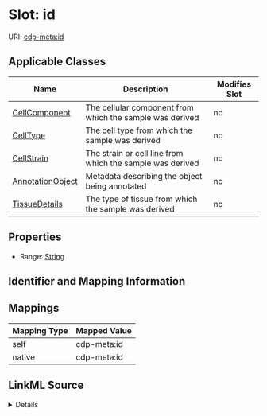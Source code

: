 

# Slot: id

URI: [cdp-meta:id](metadataid)



<!-- no inheritance hierarchy -->





## Applicable Classes

| Name | Description | Modifies Slot |
| --- | --- | --- |
| [CellComponent](CellComponent.md) | The cellular component from which the sample was derived |  no  |
| [CellType](CellType.md) | The cell type from which the sample was derived |  no  |
| [CellStrain](CellStrain.md) | The strain or cell line from which the sample was derived |  no  |
| [AnnotationObject](AnnotationObject.md) | Metadata describing the object being annotated |  no  |
| [TissueDetails](TissueDetails.md) | The type of tissue from which the sample was derived |  no  |







## Properties

* Range: [String](String.md)





## Identifier and Mapping Information








## Mappings

| Mapping Type | Mapped Value |
| ---  | ---  |
| self | cdp-meta:id |
| native | cdp-meta:id |




## LinkML Source

<details>
```yaml
name: id
alias: id
domain_of:
- TissueDetails
- CellType
- CellStrain
- CellComponent
- AnnotationObject
range: string

```
</details>
